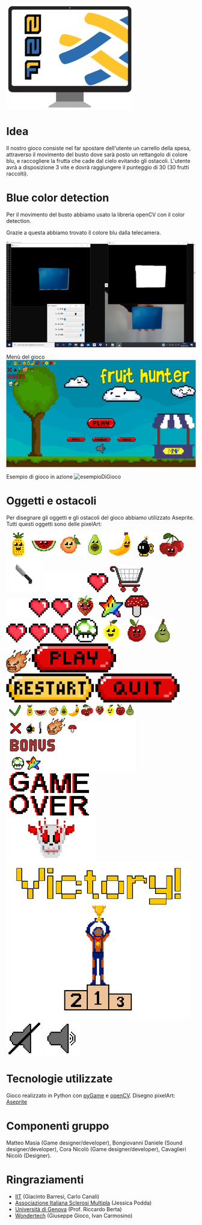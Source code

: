![Logo](https://github.com/NameNotFound-PCTO/Game/blob/main/team_logo.jpg)
# Idea
Il nostro gioco consiste nel far spostare dell'utente un carrello della spesa, attraverso il movimento del busto dove sarà posto un rettangolo di colore blu, e raccogliere la frutta che cade dal cielo evitando gli ostacoli. L'utente avrà a disposizione 3 vite e dovrà raggiungere il punteggio di 30 (30 frutti raccolti).



# Blue color detection
Per il movimento del busto abbiamo usato la libreria openCV con il color detection.

Grazie a questa abbiamo trovato il colore blu dalla telecamera.

![ColoreBlu](https://github.com/NameNotFound-PCTO/Game/blob/main/codice/color_dect_blue.jpeg)

Menù del gioco
![MenuGioco](https://github.com/NameNotFound-PCTO/Game/blob/main/images/esempioMenu.png)

Esempio di gioco in azione
![esempioDiGioco](https://github.com/NameNotFound-PCTO/Game/blob/main/images/esempioDiGioco.png)

# Oggetti e ostacoli
Per disegnare gli oggetti e gli ostacoli del gioco abbiamo utilizzato Aseprite.
Tutti questi oggetti sono delle pixelArt:

![Ananas](https://github.com/NameNotFound-PCTO/Game/blob/main/images/ananas.png)
![Anguria](https://github.com/NameNotFound-PCTO/Game/blob/main/images/anguria.png)
![Aancia](https://github.com/NameNotFound-PCTO/Game/blob/main/images/arancia.png)
![Avocado](https://github.com/NameNotFound-PCTO/Game/blob/main/images/avocado.png)
![Banana](https://github.com/NameNotFound-PCTO/Game/blob/main/images/banana.png)
![Bomba](https://github.com/NameNotFound-PCTO/Game/blob/main/images/bomba.png)
![Ciliegia](https://github.com/NameNotFound-PCTO/Game/blob/main/images/ciliegia.png)
![Coltello](https://github.com/NameNotFound-PCTO/Game/blob/main/images/coltello.png)
![Cuore1](https://github.com/NameNotFound-PCTO/Game/blob/main/images/cuore1.png)
![CarrelloRight](https://github.com/NameNotFound-PCTO/Game/blob/main/images/carrelloRight.png)
![Cuore2](https://github.com/NameNotFound-PCTO/Game/blob/main/images/cuore2.png)
![Fragola](https://github.com/NameNotFound-PCTO/Game/blob/main/images/fragola.png)
![Stella](https://github.com/NameNotFound-PCTO/Game/blob/main/images/stella.png)
![Fungo](https://github.com/NameNotFound-PCTO/Game/blob/main/images/fungo.png)
![Cuore3](https://github.com/NameNotFound-PCTO/Game/blob/main/images/cuore3.png)
![Fungo1Up](https://github.com/NameNotFound-PCTO/Game/blob/main/images/fungo1Up.png)
![Limone](https://github.com/NameNotFound-PCTO/Game/blob/main/images/limone.png)
![Mela](https://github.com/NameNotFound-PCTO/Game/blob/main/images/mela.png)
![Pera](https://github.com/NameNotFound-PCTO/Game/blob/main/images/pera.png)
![Meteora](https://github.com/NameNotFound-PCTO/Game/blob/main/images/meteora.png)
![Play](https://github.com/NameNotFound-PCTO/Game/blob/main/images/play.png)
![Restart](https://github.com/NameNotFound-PCTO/Game/blob/main/images/restart.png)
![Quit](https://github.com/NameNotFound-PCTO/Game/blob/main/images/quit.png)
![Legenda](https://github.com/NameNotFound-PCTO/Game/blob/main/images/legenda.png)
![GameOver](https://github.com/NameNotFound-PCTO/Game/blob/main/images/gameOver.png)
![Vittoria](https://github.com/NameNotFound-PCTO/Game/blob/main/images/vittoria.png)
![Mute](https://github.com/NameNotFound-PCTO/Game/blob/main/images/mute.png)
![UnMute](https://github.com/NameNotFound-PCTO/Game/blob/main/images/unMute.png)




# Tecnologie utilizzate
Gioco realizzato in Python con [pyGame](https://www.pygame.org/news) e [openCV](https://opencv.org).
Disegno pixelArt: [Aseprite](https://www.aseprite.org)


# Componenti gruppo
Matteo Masia (Game designer/developer), Bongiovanni Daniele (Sound designer/developer), Cora Nicolò (Game designer/developer), Cavaglieri Nicolò (Designer).

# Ringraziamenti
* [IIT](https://www.iit.it) (Giacinto Barresi, Carlo Canali)
* [Associazione Italiana Sclerosi Multipla](https://www.aism.it) (Jessica Podda)
* [Università di Genova](https://unige.it/it/) (Prof. Riccardo Berta)
* [Wondertech](http://www.wondertechweb.com) (Giuseppe Gioco, Ivan Carmosino)

